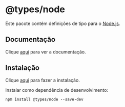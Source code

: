 # @types/node

Este pacote contém definições de tipo para o [Node.js](http://nodejs.org/).

## Documentação

Clique [aqui](https://github.com/DefinitelyTyped/DefinitelyTyped) para ver a documentação.

## Instalação

Clique [aqui](https://www.npmjs.com/package/@types/node) para fazer a instalação.

Instalar como dependência de desenvolvimento:

```
npm install @types/node --save-dev
```